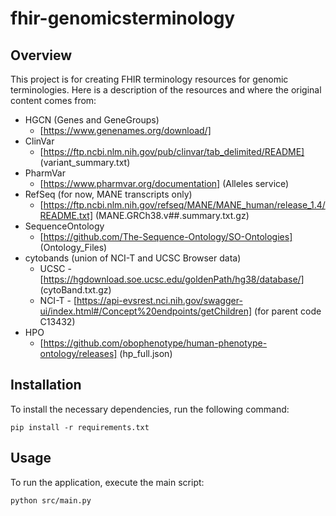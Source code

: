 # fhir-genomicsterminology

## Overview
This project is for creating FHIR terminology resources for genomic terminologies. Here is a description of the resources and where the original content comes from:
* HGCN (Genes and GeneGroups)
  - [https://www.genenames.org/download/]
* ClinVar
  - [https://ftp.ncbi.nlm.nih.gov/pub/clinvar/tab_delimited/README] (variant_summary.txt)
* PharmVar
  - [https://www.pharmvar.org/documentation] (Alleles service)
* RefSeq (for now, MANE transcripts only)
  - [https://ftp.ncbi.nlm.nih.gov/refseq/MANE/MANE_human/release_1.4/README.txt] (MANE.GRCh38.v##.summary.txt.gz)
* SequenceOntology
  - [https://github.com/The-Sequence-Ontology/SO-Ontologies] (Ontology_Files)
* cytobands (union of NCI-T and UCSC Browser data)
  - UCSC - [https://hgdownload.soe.ucsc.edu/goldenPath/hg38/database/] (cytoBand.txt.gz)
  - NCI-T - [https://api-evsrest.nci.nih.gov/swagger-ui/index.html#/Concept%20endpoints/getChildren] (for parent code C13432)
* HPO
  - [https://github.com/obophenotype/human-phenotype-ontology/releases] (hp_full.json)

## Installation
To install the necessary dependencies, run the following command:

```
pip install -r requirements.txt
```

## Usage
To run the application, execute the main script:

```
python src/main.py
```
